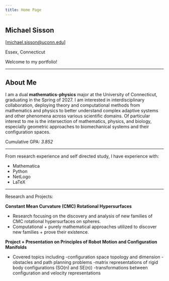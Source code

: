 ```yaml
---
title: Home Page
---
```

## Michael Sisson

[michael.sisson@uconn.edu]

Essex, Connecticut

Welcome to my portfolio!

---

## About Me

I am a dual **mathematics-physics** major at the University of Connecticut, graduating in the Spring of 2027. I am interested in interdisciplinary collaboration, deploying theory and computational methods from mathematics and physics to better understand complex adaptive systems and other phenomena across various scientific domains. Of particular interest to me is the intersection of mathematics, physics, and biology, especially geometric approaches to biomechanical systems and their configuration spaces. 

Cumulative GPA: *3.852*

---

From research experience and self directed study, I have experience with:

- Mathematica
- Python
- NetLogo
- LaTeX

---

Research and Projects:

**Constant Mean Curvature (CMC) Rotational Hypersurfaces**
- Research focusing on the discovery and analysis of new families of CMC rotational hypersurfaces on spheres.
- Computational + purely mathematical approaches utilized to discover new families + prove their existence.

**Project + Presentation on Principles of Robot Motion and Configuration Manifolds**
- Covered topics including
  -configuration space topology and dimension
  -obstacles and path planning problems
  -matrix representations of rigid body configurations (SO(n) and SE(n))
  -transformations between configuration and velocity representations
